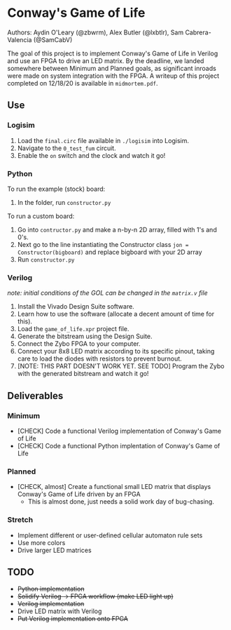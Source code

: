 # Conway's Game of Life
Authors: Aydin O'Leary (@zbwrm), Alex Butler (@lxbtlr), Sam Cabrera-Valencia (@SamCabV)

The goal of this project is to implement Conway's Game of Life in Verilog and use an FPGA to drive an LED matrix.
By the deadline, we landed somewhere between Minimum and Planned goals, as significant inroads were made on system integration with the FPGA.
A writeup of this project completed on 12/18/20 is available in `midmortem.pdf`.


## Use
### Logisim
1. Load the `final.circ` file available in `./logisim` into Logisim.
2. Navigate to the `0_test_fum` circuit.
3. Enable the `on` switch and the clock and watch it go!

### Python
To run the example (stock) board:
1. In the folder, run `constructor.py`

To run a custom board:
1. Go into `contructor.py` and make a n-by-n 2D array, filled with 1's and 0's.
2. Next go to the line instantiating the Constructor class `jon = Constructor(bigboard)` and replace bigboard with your 2D array
3. Run `constructor.py`


### Verilog
_note: initial conditions of the GOL can be changed in the `matrix.v` file_
1. Install the Vivado Design Suite software.
2. Learn how to use the software (allocate a decent amount of time for this).
3. Load the `game_of_life.xpr` project file.
4. Generate the bitstream using the Design Suite.
5. Connect the Zybo FPGA to your computer.
6. Connect your 8x8 LED matrix according to its specific pinout, taking care to load the diodes with resistors to prevent burnout.
7. [NOTE: THIS PART DOESN'T WORK YET. SEE TODO] Program the Zybo with the generated bitstream and watch it go!



## Deliverables
### Minimum
 - [CHECK] Code a functional Verilog implementation of Conway's Game of Life
 - [CHECK] Code a functional Python implentation of Conway's Game of Life
### Planned
 - [CHECK, almost] Create a functional small LED matrix that displays Conway's Game of Life driven by an FPGA
   - This is almost done, just needs a solid work day of bug-chasing.
### Stretch
 - Implement different or user-defined cellular automaton rule sets
 - Use more colors
 - Drive larger LED matrices

## TODO
 - ~~Python implementation~~
 - ~~Solidify Verilog -> FPGA workflow (make LED light up)~~
 - ~~Verilog implementation~~
 - Drive LED matrix with Verilog
 - ~~Put Verilog implementation onto FPGA~~
